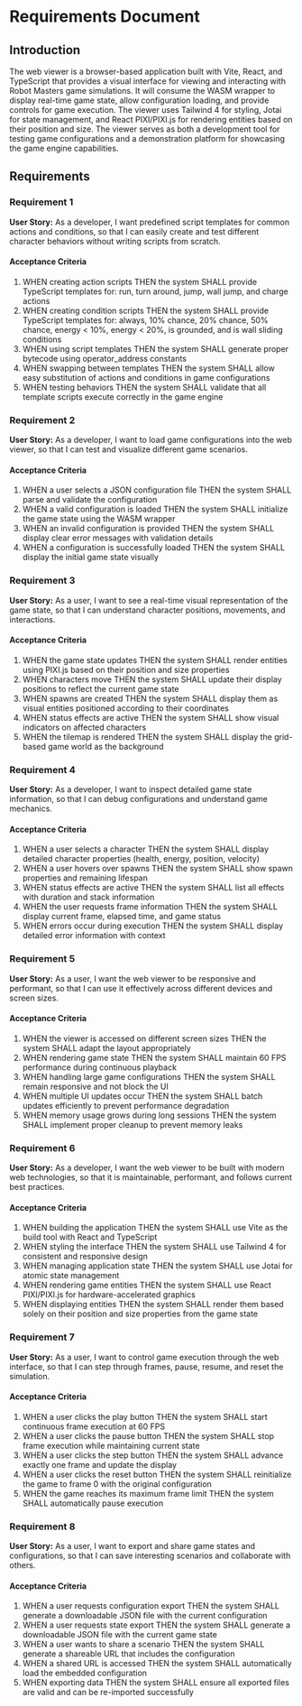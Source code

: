 # Requirements Document

## Introduction

The web viewer is a browser-based application built with Vite, React, and TypeScript that provides a visual interface for viewing and interacting with Robot Masters game simulations. It will consume the WASM wrapper to display real-time game state, allow configuration loading, and provide controls for game execution. The viewer uses Tailwind 4 for styling, Jotai for state management, and React PIXI/PIXI.js for rendering entities based on their position and size. The viewer serves as both a development tool for testing game configurations and a demonstration platform for showcasing the game engine capabilities.

## Requirements

### Requirement 1

**User Story:** As a developer, I want predefined script templates for common actions and conditions, so that I can easily create and test different character behaviors without writing scripts from scratch.

#### Acceptance Criteria

1. WHEN creating action scripts THEN the system SHALL provide TypeScript templates for: run, turn around, jump, wall jump, and charge actions
2. WHEN creating condition scripts THEN the system SHALL provide TypeScript templates for: always, 10% chance, 20% chance, 50% chance, energy < 10%, energy < 20%, is grounded, and is wall sliding conditions
3. WHEN using script templates THEN the system SHALL generate proper bytecode using operator_address constants
4. WHEN swapping between templates THEN the system SHALL allow easy substitution of actions and conditions in game configurations
5. WHEN testing behaviors THEN the system SHALL validate that all template scripts execute correctly in the game engine

### Requirement 2

**User Story:** As a developer, I want to load game configurations into the web viewer, so that I can test and visualize different game scenarios.

#### Acceptance Criteria

1. WHEN a user selects a JSON configuration file THEN the system SHALL parse and validate the configuration
2. WHEN a valid configuration is loaded THEN the system SHALL initialize the game state using the WASM wrapper
3. WHEN an invalid configuration is provided THEN the system SHALL display clear error messages with validation details
4. WHEN a configuration is successfully loaded THEN the system SHALL display the initial game state visually

### Requirement 3

**User Story:** As a user, I want to see a real-time visual representation of the game state, so that I can understand character positions, movements, and interactions.

#### Acceptance Criteria

1. WHEN the game state updates THEN the system SHALL render entities using PIXI.js based on their position and size properties
2. WHEN characters move THEN the system SHALL update their display positions to reflect the current game state
3. WHEN spawns are created THEN the system SHALL display them as visual entities positioned according to their coordinates
4. WHEN status effects are active THEN the system SHALL show visual indicators on affected characters
5. WHEN the tilemap is rendered THEN the system SHALL display the grid-based game world as the background

### Requirement 4

**User Story:** As a developer, I want to inspect detailed game state information, so that I can debug configurations and understand game mechanics.

#### Acceptance Criteria

1. WHEN a user selects a character THEN the system SHALL display detailed character properties (health, energy, position, velocity)
2. WHEN a user hovers over spawns THEN the system SHALL show spawn properties and remaining lifespan
3. WHEN status effects are active THEN the system SHALL list all effects with duration and stack information
4. WHEN the user requests frame information THEN the system SHALL display current frame, elapsed time, and game status
5. WHEN errors occur during execution THEN the system SHALL display detailed error information with context

### Requirement 5

**User Story:** As a user, I want the web viewer to be responsive and performant, so that I can use it effectively across different devices and screen sizes.

#### Acceptance Criteria

1. WHEN the viewer is accessed on different screen sizes THEN the system SHALL adapt the layout appropriately
2. WHEN rendering game state THEN the system SHALL maintain 60 FPS performance during continuous playback
3. WHEN handling large game configurations THEN the system SHALL remain responsive and not block the UI
4. WHEN multiple UI updates occur THEN the system SHALL batch updates efficiently to prevent performance degradation
5. WHEN memory usage grows during long sessions THEN the system SHALL implement proper cleanup to prevent memory leaks

### Requirement 6

**User Story:** As a developer, I want the web viewer to be built with modern web technologies, so that it is maintainable, performant, and follows current best practices.

#### Acceptance Criteria

1. WHEN building the application THEN the system SHALL use Vite as the build tool with React and TypeScript
2. WHEN styling the interface THEN the system SHALL use Tailwind 4 for consistent and responsive design
3. WHEN managing application state THEN the system SHALL use Jotai for atomic state management
4. WHEN rendering game entities THEN the system SHALL use React PIXI/PIXI.js for hardware-accelerated graphics
5. WHEN displaying entities THEN the system SHALL render them based solely on their position and size properties from the game state

### Requirement 7

**User Story:** As a user, I want to control game execution through the web interface, so that I can step through frames, pause, resume, and reset the simulation.

#### Acceptance Criteria

1. WHEN a user clicks the play button THEN the system SHALL start continuous frame execution at 60 FPS
2. WHEN a user clicks the pause button THEN the system SHALL stop frame execution while maintaining current state
3. WHEN a user clicks the step button THEN the system SHALL advance exactly one frame and update the display
4. WHEN a user clicks the reset button THEN the system SHALL reinitialize the game to frame 0 with the original configuration
5. WHEN the game reaches its maximum frame limit THEN the system SHALL automatically pause execution

### Requirement 8

**User Story:** As a user, I want to export and share game states and configurations, so that I can save interesting scenarios and collaborate with others.

#### Acceptance Criteria

1. WHEN a user requests configuration export THEN the system SHALL generate a downloadable JSON file with the current configuration
2. WHEN a user requests state export THEN the system SHALL generate a downloadable JSON file with the current game state
3. WHEN a user wants to share a scenario THEN the system SHALL generate a shareable URL that includes the configuration
4. WHEN a shared URL is accessed THEN the system SHALL automatically load the embedded configuration
5. WHEN exporting data THEN the system SHALL ensure all exported files are valid and can be re-imported successfully
